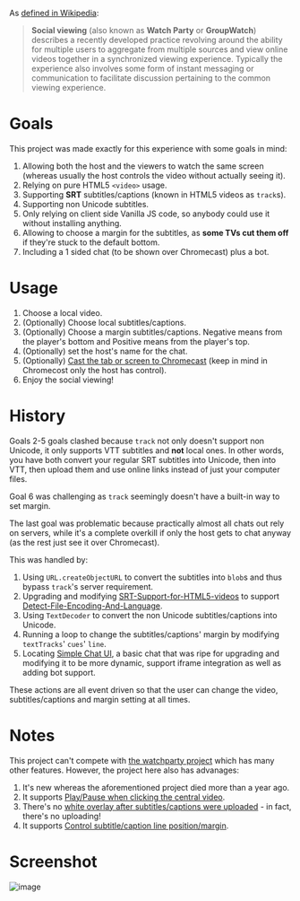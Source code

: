 As [defined in Wikipedia](https://en.wikipedia.org/wiki/Social_viewing):

>**Social viewing** (also known as **Watch Party** or **GroupWatch**) describes a recently developed practice revolving around the ability for multiple users to aggregate from multiple sources and view online videos together in a synchronized viewing experience. Typically the experience also involves some form of instant messaging or communication to facilitate discussion pertaining to the common viewing experience.

# Goals
This project was made exactly for this experience with some goals in mind:
1. Allowing both the host and the viewers to watch the same screen (whereas usually the host controls the video without actually seeing it).
1. Relying on pure HTML5 `<video>` usage.
1. Supporting **SRT** subtitles/captions (known in HTML5 videos as `track`s).
1. Supporting non Unicode subtitles.
1. Only relying on client side Vanilla JS code, so anybody could use it without installing anything.
1. Allowing to choose a margin for the subtitles, as **some TVs cut them off** if they're stuck to the default bottom.
1. Including a 1 sided chat (to be shown over Chromecast) plus a bot.

# Usage
1. Choose a local video.
1. (Optionally) Choose local subtitles/captions.
1. (Optionally) Choose a margin subtitles/captions. Negative means from the player's bottom and Positive means from the player's top.
1. (Optionally) set the host's name for the chat.
1. (Optionally) [Cast the tab or screen to Chromecast](https://support.google.com/chromecast/answer/3228332) (keep in mind in Chromecost only the host has control).
1. Enjoy the social viewing!

# History
Goals 2-5 goals clashed because `track` not only doesn't support non Unicode, it only supports VTT subtitles and **not** local ones. In other words, you have both convert your regular SRT subtitles into Unicode, then into VTT, then upload them and use online links instead of just your computer files.

Goal 6 was challenging as `track` seemingly doesn't have a built-in way to set margin.

The last goal was problematic because practically almost all chats out rely on servers, while it's a complete overkill if only the host gets to chat anyway (as the rest just see it over Chromecast).

This was handled by:
1. Using `URL.createObjectURL` to convert the subtitles into `blob`s and thus bypass `track`'s server requirement.
1. Upgrading and modifying [SRT-Support-for-HTML5-videos](https://github.com/codeit-ninja/SRT-Support-for-HTML5-videos) to support [Detect-File-Encoding-And-Language](https://github.com/gignupg/Detect-File-Encoding-And-Language).
1. Using `TextDecoder` to convert the non Unicode subtitles/captions into Unicode.
1. Running a loop to change the subtitles/captions' margin by modifying `textTracks`' `cues`' `line`.
1. Locating [Simple Chat UI](https://codepen.io/sajadhsm/pen/odaBdd), a basic chat that was ripe for upgrading and modifying it to be more dynamic, support iframe integration as well as adding bot support.

These actions are all event driven so that the user can change the video, subtitles/captions and margin setting at all times.

# Notes
This project can't compete with [the watchparty project](https://github.com/howardchung/watchparty) which has many other features.
However, the project here also has advanages:
1. It's new whereas the aforementioned project died more than a year ago.
1. It supports [Play/Pause when clicking the central video](https://github.com/howardchung/watchparty/issues/509).
1. There's no [white overlay after subtitles/captions were uploaded](https://github.com/howardchung/watchparty/issues/510) - in fact, there's no uploading!
1. It supports [Control subtitle/caption line position/margin](https://github.com/howardchung/watchparty/issues/511).

# Screenshot
![image](https://user-images.githubusercontent.com/1773306/178153606-408892ff-e80f-4513-aa15-114b6d4bc769.png)
